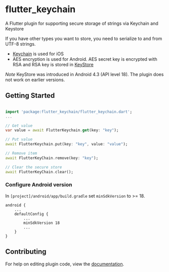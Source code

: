 # flutter_keychain

A Flutter plugin for supporting secure storage of strings via Keychain and Keystore

If you have other types you want to store, you need to serialize to and from UTF-8 strings.

* [Keychain](https://developer.apple.com/library/content/documentation/Security/Conceptual/keychainServConcepts/01introduction/introduction.html#//apple_ref/doc/uid/TP30000897-CH203-TP1) is used for iOS
* AES encryption is used for Android. AES secret key is encrypted with RSA and RSA key is stored in [KeyStore](https://developer.android.com/training/articles/keystore.html)

*Note* KeyStore was introduced in Android 4.3 (API level 18). The plugin does not work on earlier versions.


## Getting Started
```dart

import 'package:flutter_keychain/flutter_keychain.dart';
...

// Get value
var value = await FlutterKeychain.get(key: "key");

// Put value
await FlutterKeychain.put(key: "key", value: "value");

// Remove item
await FlutterKeyChain.remove(key: "key");

// Clear the secure store
await FlutterKeyChain.clear();

```

### Configure Android version
In `[project]/android/app/build.gradle` set `minSdkVersion` to >= 18.
```
android {
    ...
    defaultConfig {
        ...
        minSdkVersion 18
        ...
    }
}
```

## Contributing

For help on editing plugin code, view the [documentation](https://flutter.io/developing-packages/#edit-plugin-package).
